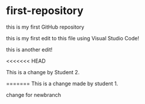 # first-repository

this is my first GitHub repository

this is my first edit to this file using Visual Studio Code!

this is another edit!

<<<<<<< HEAD


This is a change by Student 2.

=======
This is a change made by student 1.

change for newbranch

